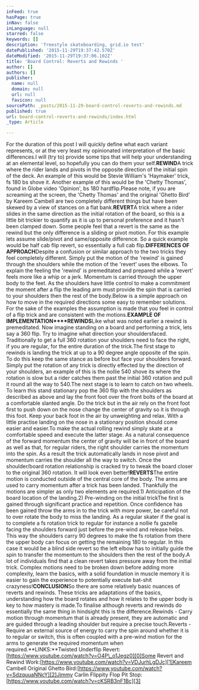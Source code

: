 ```yaml
---
inFeed: true
hasPage: true
inNav: false
inLanguage: null
starred: false
keywords: []
description: 'freestyle skateboarding, grid.io test'
datePublished: '2015-11-29T19:37:42.570Z'
dateModified: '2015-11-29T19:37:06.102Z'
title: 'Board Control: Reverts and Rewinds '
author: []
authors: []
publisher:
  name: null
  domain: null
  url: null
  favicon: null
sourcePath: _posts/2015-11-29-board-control-reverts-and-rewinds.md
published: true
url: board-control-reverts-and-rewinds/index.html
_type: Article

---
```

For the duration of this post I will quickly define what each variant represents, or at the very least my opinionated interpretation of the basic differences.I will (try to) provide some tips that will help your understanding at an elemental level, so hopefully you can do them your self.**REWIND**A trick where the rider lands and pivots in the opposite direction of the initial spin of the deck. An example of this would be Stevie William's 'Haymaker' trick, fs 180 bs shove it. Another example of this would be the 'Chetty Thomas', found in Globe video 'Opinion', bs 180 hardflip.Please note, if you are screaming at the screen, the 'Chetty Thomas' and the original 'Ghetto Bird' by Kareem Cambell are two completely different things but have been skewed by a view of stances on a flat bank.**REVERT**A trick where a rider slides in the same direction as the initial rotation of the board, so this is a little bit trickier to quantify as it is up to personal preference and it hasn't been clamped down. Some people feel that a revert is the same as the rewind but the only difference is a sliding or pivot motion. For this example lets assume slide/pivot and same/opposite difference. So a quick example would be half cab flip revert, so essentially a full cab flip.**DIFFERENCES OF APPROACH**Despite a confusion or similar approach to the two tricks they feel completely different. Simply put the motion of the 'rewind' is gained through the shoulders while the motion of the 'revert' uses the elbows. To explain the feeling the 'rewind' is premeditated and prepared while a 'revert' feels more like a whip or a jerk. Momentum is carried through the upper body to the feet. As the shoulders have little control to make a commitment the moment after a flip the leading arm must provide the spin that is carried to your shoulders then the rest of the body.Below is a simple approach on how to move in the required directions some easy to remember solutions. For the sake of the examples the assumption is made that you feel in control of a flip trick and are consistent with the motions.**EXAMPLE OF IMPLEMENTATION****REWINDS**Like what was noted earlier a rewind is premeditated. Now imagine standing on a board and performing a trick, lets say a 360 flip. Try to imagine what direction your shouldersfaced. Traditionally to get a full 360 rotation your shoulders need to face the right, if you are regular, for the entire duration of the trick.The first stage to rewinds is landing the trick at up to a 90 degree angle opposite of the spin. To do this keep the same stance as before but face your shoulders forward. Simply put the rotation of any trick is directly effected by the direction of your shoulders, an example of this is the nollie 540 shove its where the rotation is slow but a rider catches them past the initial 360 rotation and pull it round all the way to 540.The next stage is to learn to catch on two wheels. To learn this stand stationary pop the 360 flip with the shoulders as described as above and lay the front foot over the front bolts of the board at a comfortable slanted angle. Do the trick but in the air rely on the front foot first to push down on the nose change the center of gravity so it is through this foot. Keep your back foot in the air by unweighting and relax. With a little practise landing on the nose in a stationary position should come easier and easier.To make the actual rolling rewind simply skate at a comfortable speed and execute the latter stage. As a natural consequence of the forward momentum the center of gravity will be in front of the board as well as that, for regular riders, the right shoulder carries the momentum into the spin. As a result the trick automatically lands in nose pivot and momentum carries the shoulder all the way to switch. Once the shoulder/board rotation relationship is cracked try to tweak the board closer to the original 360 rotation. It will look even better!**REVERTS**The entire motion is conducted outside of the central core of the body. The arms are used to carry momentum after a trick has been landed. Thankfully the motions are simpler as only two elements are required.1) Anticipation of the board location of the landing.2) Pre-winding on the initial trickThe first is gained through significant practice and repetition. Once confidence has been gained throw the arms in to the trick with more power, be careful not to over rotate the body to miss the landing. As a regular skater if the goal is to complete a fs rotation trick to regular for instance a nollie fs gazelle facing the shoulders forward just before the pre-wind and release helps. This way the shoulders carry 90 degrees to make the fs rotation from there the upper body can focus on getting the remaining 180 to regular. In this case it would be a blind side revert so the left elbow has to initially guide the spin to transfer the momentum to the shoulders then the rest of the body.A lot of individuals find that a clean revert takes pressure away from the initial trick. Complex motions need to be broken down before adding more complexity, learn the basics, with a solid foundation in muscle memory it is easier to gain the experience to potentially execute bat-shit crazyness!**CONCLUSION**So there are some relatively basic nuances of reverts and rewinds. These tricks are adaptations of the basics, understanding how the board rotates and how it relates to the upper body is key to how mastery is made.To finalise although reverts and rewinds do essentially the same thing in hindsight this is the difference.Rewinds - Carry motion through momentum that is already present, they are automatic and are guided through a leading shoulder but require a precise touch.Reverts - Require an external source of energy to carry the spin around whether it is to regular or switch, this is often coupled with a pre-wind motion for the arms to generate the required momentum when required.**LINKS:**Twisted Underflip Revert:[https://www.youtube.com/watch?v=O4P\_o1Jegz0][0]Some Revert and Rewind Work:[https://www.youtube.com/watch?v=VDJurhLgDJc][1]Kareem Cambell Original Ghetto Bird:[https://www.youtube.com/watch?v=SdzquuaNNcY][2]Jimmy Carlin Flippity Flop Pit Stop:[https://www.youtube.com/watch?v=cKSRB3nF1Bc][3]

[0]: https://www.youtube.com/watch?v=O4P_o1Jegz0
[1]: https://www.youtube.com/watch?v=VDJurhLgDJc
[2]: https://www.youtube.com/watch?v=SdzquuaNNcY
[3]: https://www.youtube.com/watch?v=cKSRB3nF1Bc